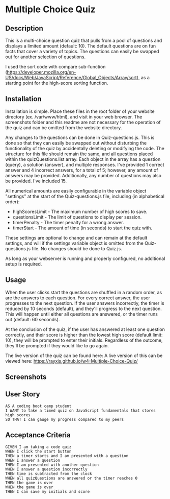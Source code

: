 # Multiple Choice Quiz

## Description

This is a multi-choice question quiz that pulls from a pool of questions and displays a limited amount (default: 10).
The default questions are on fun facts that cover a variety of topics. The questions can easily be swapped out for
another selection of questions.

I used the sort code with compare sub-function
(https://developer.mozilla.org/en-US/docs/Web/JavaScript/Reference/Global_Objects/Array/sort), as a starting point
for the high-score sorting function.

## Installation

Installation is simple. Place these files in the root folder of your website directory (ex. /var/www/html), and visit in
your web browser. The screenshots folder and this readme are not necessary for the operation of the quiz and can be
omitted from the website directory.

Any changes to the questions can be done in Quiz-questions.js. This is done so that they can easily be swapped out
without disturbing the functionality of the quiz by accidentally deleting or modifying the code. The structure for
this file should remain the same, and all questions placed within the quizQuestions.list array. Each object in the
array has a question (query), a solution (answer), and multiple responses. I've provided 1 correct answer and 4
incorrect answers, for a total of 5; however, any amount of answers may be provided. Additionally, any number of
questions may also be provided. I've included 15.

All numerical amounts are easily configurable in the variable object "settings" at the start of the Quiz-questions.js
file, including (in alphabetical order):

* highScoresLimit - The maximum number of high scores to save.
* questionsLimit - The limit of questions to display per session.
* timerPenalty - The timer penalty for a wrong answer.
* timerStart - The amount of time (in seconds) to start the quiz with.

These settings are optional to change and can remain at the default settings, and will if the settings variable 
object is omitted from the Quiz-questions.js file. No changes should be done to Quiz.js.

As long as your webserver is running and properly configured, no additional setup is required.

## Usage

When the user clicks start the questions are shuffled in a random order, as are the answers to each question. For
every correct answer, the user progresses to the next question. If the user answers incorrectly, the timer is
reduced by 10 seconds (default), and they'll progress to the next question. This will happen until either all questions
are answered, or the timer runs out (default: 60 seconds).

At the conclusion of the quiz, if the user has answered at least one question correctly, and their score is higher
than the lowest high score (default limit: 10), they will be prompted to enter their initials. Regardless of the
outcome, they'll be prompted if they would like to go again.

The live version of the quiz can be found here: A live version of this can be viewed
here: https://rayxis.github.io/w4-Multiple-Choice-Quiz/

## Screenshots

## User Story

```
AS A coding boot camp student
I WANT to take a timed quiz on JavaScript fundamentals that stores high scores
SO THAT I can gauge my progress compared to my peers
```

## Acceptance Criteria

```
GIVEN I am taking a code quiz
WHEN I click the start button
THEN a timer starts and I am presented with a question
WHEN I answer a question
THEN I am presented with another question
WHEN I answer a question incorrectly
THEN time is subtracted from the clock
WHEN all quizQuestions are answered or the timer reaches 0
THEN the game is over
WHEN the game is over
THEN I can save my initials and score
```